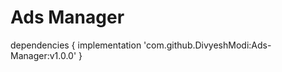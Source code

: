 # Ads Manager

dependencies {
	        implementation 'com.github.DivyeshModi:Ads-Manager:v1.0.0'
	}
